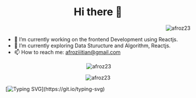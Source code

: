 <div>
     <h1 align="center">Hi there 👋</h1>
     <p align="right"> <img src="https://komarev.com/ghpvc/?username=afroz23&label=Profile%20views&color=0e75b6&style=flat" alt="afroz23" /> </p>
</div>
     

- 🔭 I’m currently working on the frontend Development using Reactjs.
- 🌱 I’m currently exploring Data Sturucture and Algorithm, Reactjs.
- 📫 How to reach me: afroziiitian@gmail.com

<p align="center">&nbsp;<img align="center" src="https://github-readme-stats.vercel.app/api?username=afroz23&show_icons=true&locale=en" alt="afroz23" /></p>
<p align="center"><img align="center" src="https://github-readme-streak-stats.herokuapp.com/?user=afroz23&" alt="afroz23" /></p>

[![Typing SVG](https://readme-typing-svg.herokuapp.com?color=FF69B4&center=true&vCenter=true&lines=Thanks+for+Visiting!)](https://git.io/typing-svg)
